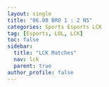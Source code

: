 ```yaml
---
layout: single
title: "06.08 BRO 1 : 2 NS"
categories: Sports Esports LCK
tag: [Esports, LOL, LCK]
toc: false
sidebar:
  title: "LCK Matches"
  nav: lck
  parent: true
author_profile: false
---
```

<div id ="all"></div>



<script>
  const match = 2;
  function set(val){
    var set = 1;
    console.log('wow')
    var date_info = '{{page.name}}'.substr(0, 10);

    const xhr = new XMLHttpRequest();

    xhr.open('GET', "/data/esports/lck/lck-matches.json", true);

    xhr.onload = function(){
      if(this.status === 200) {
        // console.log(this.responseText);

        const lol = JSON.parse(this.responseText);

        let all = '';

        lol.forEach(function(lol){
          if (lol.Date == date_info && lol.Match == match) {
            all += `
              <div id="set${set}" class="match-esports">
                <div id="win" class="esports-win${lol.Winner}"></div>
                <div class="esports-team1">
                  <img src="/images/esports/lol/lck/${lol.Blue}-logo.png"/>
                  <span style="float:left;margin-left:7.5vmin;">${lol.Blue}</span>
                </div>
                <div class="esports-team2">
                  <img src="/images/esports/lol/lck/${lol.Red}-logo.png"/>
                  <span style="float:right;margin-right:7.5vmin;">${lol.Red}</span>
                </div>
                <div class="esports-set">
                  <span>SET</span><br>
                  <span>${lol.Set}</span>
                </div>
                  <div id="bluePicks1" class="esports-champion1">
                    <img src="/images/esports/lol/Champions/${lol.bluePicks1}.png" style="transform: scaleX(-1);"/>
                  </div>
                  <div id="bluePlayer1" class="esports-player1">
                    <span style="float:left;margin-left:1vmin;">${lol.bluePlayer1}</span>
                  </div>
                  <div id="redPicks1" class="esports-champion2">
                    <img src="/images/esports/lol/Champions/${lol.redPicks1}.png" style="transform: scaleX();"/>
                  </div>
                  <div id="redPlayer1" class="esports-player2">
                    <span style="float:right;margin-right:1vmin;">${lol.redPlayer1}</span>
                  </div>
                  <div id="bluePicks2" class="esports-champion1">
                    <img src="/images/esports/lol/Champions/${lol.bluePicks2}.png" style="transform: scaleX(-1);"/>
                  </div>
                  <div id="bluePlayer2" class="esports-player1">
                    <span style="float:left;margin-left:1vmin;">${lol.bluePlayer2}</span>
                  </div>
                  <div id="redPicks2" class="esports-champion2">
                    <img src="/images/esports/lol/Champions/${lol.redPicks2}.png" style="transform: scaleX();"/>
                  </div>
                  <div id="redPlayer2" class="esports-player2">
                    <span style="float:right;margin-right:1vmin;">${lol.redPlayer2}</span>
                  </div>
                  <div id="bluePicks3" class="esports-champion1">
                    <img src="/images/esports/lol/Champions/${lol.bluePicks3}.png" style="transform: scaleX(-1);"/>
                  </div>
                  <div id="bluePlayer3" class="esports-player1">
                    <span style="float:left;margin-left:1vmin;">${lol.bluePlayer3}</span>
                  </div>
                  <div id="redPicks3" class="esports-champion2">
                    <img src="/images/esports/lol/Champions/${lol.redPicks3}.png" style="transform: scaleX();"/>
                  </div>
                  <div id="redPlayer3" class="esports-player2">
                    <span style="float:right;margin-right:1vmin;">${lol.redPlayer3}</span>
                  </div>
                  <div id="bluePicks4" class="esports-champion1">
                    <img src="/images/esports/lol/Champions/${lol.bluePicks4}.png" style="transform: scaleX(-1);"/>
                  </div>
                  <div id="bluePlayer4" class="esports-player1">
                    <span style="float:left;margin-left:1vmin;">${lol.bluePlayer4}</span>
                  </div>
                  <div id="redPicks4" class="esports-champion2">
                    <img src="/images/esports/lol/Champions/${lol.redPicks4}.png" style="transform: scaleX(-1);"/>
                  </div>
                  <div id="redPlayer4" class="esports-player2">
                    <span style="float:right;margin-right:1vmin;">${lol.redPlayer4}</span>
                  </div>
                  <div id="bluePicks5" class="esports-champion1">
                    <img src="/images/esports/lol/Champions/${lol.bluePicks5}.png" style="transform: scaleX(-1);"/>
                  </div>
                  <div id="bluePlayer5" class="esports-player1">
                    <span style="float:left;margin-left:1vmin;">${lol.bluePlayer5}</span>
                  </div>
                  <div id="redPicks5" class="esports-champion2">
                    <img src="/images/esports/lol/Champions/${lol.redPicks5}.png" style="transform: scaleX();"/>
                  </div>
                  <div id="redPlayer5" class="esports-player2">
                    <span style="float:right;margin-right:1vmin;">${lol.redPlayer5}</span>
                  </div>
                  <div class="esports-ban-slash1">
                    <i class="fas fa-slash fa-rotate-90 fa-lg" style="color:red;"></i>
                    <i class="fas fa-slash fa-rotate-90 fa-lg" style="color:red;"></i>
                    <i class="fas fa-slash fa-rotate-90 fa-lg" style="color:red;"></i>
                    <i class="fas fa-slash fa-rotate-90 fa-lg" style="color:red;"></i>
                    <i class="fas fa-slash fa-rotate-90 fa-lg" style="color:red;"></i>
                  </div>
                  <div class="esports-ban-slash2">
                    <i class="fas fa-slash fa-rotate-90 fa-lg" style="color:red;"></i>
                    <i class="fas fa-slash fa-rotate-90 fa-lg" style="color:red;"></i>
                    <i class="fas fa-slash fa-rotate-90 fa-lg" style="color:red;"></i>
                    <i class="fas fa-slash fa-rotate-90 fa-lg" style="color:red;"></i>
                    <i class="fas fa-slash fa-rotate-90 fa-lg" style="color:red;"></i>
                  </div>
                  <div id="blueBans1" class="esports-ban1" style="margin-left:0.8vmin;">
                    <img src="/images/esports/lol/Champions/${lol.blueBans1}.png" style="transform: scaleX(-1);"/>
                  </div>
                  <div id="blueBans2" class="esports-ban1">
                    <img src="/images/esports/lol/Champions/${lol.blueBans2}.png" style="transform: scaleX(-1);"/>
                  </div>
                  <div id="blueBans3" class="esports-ban1">
                    <img src="/images/esports/lol/Champions/${lol.blueBans3}.png" style="transform: scaleX(-1);"/>
                  </div>
                  <div id="blueBans4" class="esports-ban1">
                    <img src="/images/esports/lol/Champions/${lol.blueBans4}.png" style="transform: scaleX(-1);"/>
                  </div>
                  <div id="blueBans5" class="esports-ban1">
                    <img src="/images/esports/lol/Champions/${lol.blueBans5}.png" style="transform: scaleX();"/>
                  </div>
                  <div id="redBans1" class="esports-ban2" style="margin-right:0.8vmin;">
                    <img src="/images/esports/lol/Champions/${lol.redBans1}.png" style="transform: scaleX();"/>
                  </div>
                  <div id="redBans2" class="esports-ban2">
                    <img src="/images/esports/lol/Champions/${lol.redBans2}.png" style="transform: scaleX(-1);"/>
                  </div>
                  <div id="redBans3" class="esports-ban2">
                    <img src="/images/esports/lol/Champions/${lol.redBans3}.png" style="transform: scaleX(-1);"/>
                  </div>
                  <div id="redBans4" class="esports-ban2">
                    <img src="/images/esports/lol/Champions/${lol.redBans4}.png" style="transform: scaleX(-1);"/>
                  </div>
                  <div id="redBans5" class="esports-ban2">
                    <img src="/images/esports/lol/Champions/${lol.redBans5}.png" style="transform: scaleX();"/>
                  </div>
                  <div id="coach1" class="esports-coach1">${lol.Coach1}</div>
                  <div id="coach2" class="esports-coach2">${lol.Coach2}</div>
              </div>
            `;
            console.log(all, set)
            set += 1;
          }
        });

        document.getElementById('all').innerHTML = all;
      }
    }

    xhr.send();
  }
  set();
</script>